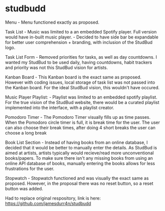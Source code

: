 # studbudd
Menu
    - Menu functioned exactly as proposed. 

Task List
    - Music was limited to a an embedded Spotify player. Full version would have in-built music player.
    - Decided to have side bar be expandable for better user comprehension + branding, with inclusion of the StudBud logo.

Task List Form 
     - Removed priorities for tasks, as well as day countdowns. I wanted my StudBud to be used daily, having countdowns, habit trackers and priority was not this StudBud vision for artists. 

Kanban Board
    - This Kanban board is the exact same as proposed. However with coding issues, local storage of task list was not passed into the Kanban board. For the ideal StudBud vision, this wouldn't have occured.

Music Player
    Playlist:
    - Playlist was limited to an embedded spotify playlist. For the true vision of the StudBud website, there would be a curated playlist implemented into the interface, with a playlist creator.

Pomodoro Timer 
    - The Pomodoro Timer visually fills up as time passes. When the Pomodoro circle timer is full, it is break time for the user. The user can also choose their break times, after doing 4 short breaks the user can choose a long break

Book List Section
    - Instead of having books from an online database, I decided that it would be better to manually enter the details. As StudBud is aimed at artists, artists typically would recieve/read more unconventional books/papers. To make sure there isn't any missing books from using an online API database of books, manually entering the books allows for less frustrations for the user. 

Stopwatch
    - Stopwatch functioned and was visually the exact same as proposed. However, in the proposal there was no reset button, so a reset button was added.

Had to replace original respository, link is here: https://github.com/jamesdurr4n/studbudd 